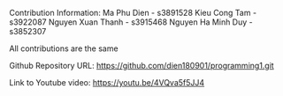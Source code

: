 Contribution Information:
Ma Phu Dien - s3891528
Kieu Cong Tam - s3922087
Nguyen Xuan Thanh - s3915468
Nguyen Ha Minh Duy - s3852307

All contributions are the same

Github Repository URL:
https://github.com/dien180901/programming1.git

Link to Youtube video:
https://youtu.be/4VQva5f5JJ4
